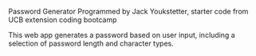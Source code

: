 Password Generator
Programmed by Jack Youkstetter, starter code from UCB extension coding bootcamp

This web app generates a password based on user input, including a selection of password length and character types. 
